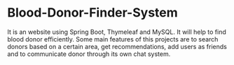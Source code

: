 # Blood-Donor-Finder-System
It is an website using Spring Boot, Thymeleaf and MySQL. It will help to find blood donor efficiently. Some main features of this projects are to search donors based on a certain area, get recommendations, add users as friends and to communicate donor through its own chat system.
